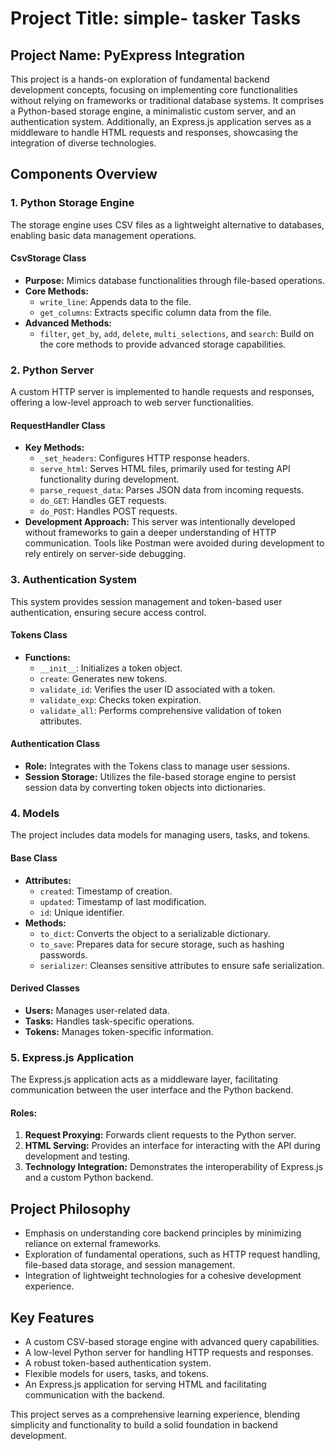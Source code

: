 # Project Title: simple- tasker Tasks

## **Project Name: PyExpress Integration**

This project is a hands-on exploration of fundamental backend development concepts, focusing on implementing core functionalities without relying on frameworks or traditional database systems. It comprises a Python-based storage engine, a minimalistic custom server, and an authentication system. Additionally, an Express.js application serves as a middleware to handle HTML requests and responses, showcasing the integration of diverse technologies.

## **Components Overview**

### **1. Python Storage Engine**
The storage engine uses CSV files as a lightweight alternative to databases, enabling basic data management operations.

#### **CsvStorage Class**
- **Purpose:** Mimics database functionalities through file-based operations.
- **Core Methods:**
  - `write_line`: Appends data to the file.
  - `get_columns`: Extracts specific column data from the file.
- **Advanced Methods:**
  - `filter`, `get_by`, `add`, `delete`, `multi_selections`, and `search`: Build on the core methods to provide advanced storage capabilities.

### **2. Python Server**
A custom HTTP server is implemented to handle requests and responses, offering a low-level approach to web server functionalities.

#### **RequestHandler Class**
- **Key Methods:**
  - `_set_headers`: Configures HTTP response headers.
  - `serve_html`: Serves HTML files, primarily used for testing API functionality during development.
  - `parse_request_data`: Parses JSON data from incoming requests.
  - `do_GET`: Handles GET requests.
  - `do_POST`: Handles POST requests.
- **Development Approach:** This server was intentionally developed without frameworks to gain a deeper understanding of HTTP communication. Tools like Postman were avoided during development to rely entirely on server-side debugging.

### **3. Authentication System**
This system provides session management and token-based user authentication, ensuring secure access control.

#### **Tokens Class**
- **Functions:**
  - `__init__`: Initializes a token object.
  - `create`: Generates new tokens.
  - `validate_id`: Verifies the user ID associated with a token.
  - `validate_exp`: Checks token expiration.
  - `validate_all`: Performs comprehensive validation of token attributes.

#### **Authentication Class**
- **Role:** Integrates with the Tokens class to manage user sessions.
- **Session Storage:** Utilizes the file-based storage engine to persist session data by converting token objects into dictionaries.

### **4. Models**
The project includes data models for managing users, tasks, and tokens.

#### **Base Class**
- **Attributes:**
  - `created`: Timestamp of creation.
  - `updated`: Timestamp of last modification.
  - `id`: Unique identifier.
- **Methods:**
  - `to_dict`: Converts the object to a serializable dictionary.
  - `to_save`: Prepares data for secure storage, such as hashing passwords.
  - `serializer`: Cleanses sensitive attributes to ensure safe serialization.

#### **Derived Classes**
- **Users:** Manages user-related data.
- **Tasks:** Handles task-specific operations.
- **Tokens:** Manages token-specific information.

### **5. Express.js Application**
The Express.js application acts as a middleware layer, facilitating communication between the user interface and the Python backend.

#### **Roles:**
1. **Request Proxying:** Forwards client requests to the Python server.
2. **HTML Serving:** Provides an interface for interacting with the API during development and testing.
3. **Technology Integration:** Demonstrates the interoperability of Express.js and a custom Python backend.

## **Project Philosophy**
- Emphasis on understanding core backend principles by minimizing reliance on external frameworks.
- Exploration of fundamental operations, such as HTTP request handling, file-based data storage, and session management.
- Integration of lightweight technologies for a cohesive development experience.

## **Key Features**
- A custom CSV-based storage engine with advanced query capabilities.
- A low-level Python server for handling HTTP requests and responses.
- A robust token-based authentication system.
- Flexible models for users, tasks, and tokens.
- An Express.js application for serving HTML and facilitating communication with the backend.

This project serves as a comprehensive learning experience, blending simplicity and functionality to build a solid foundation in backend development.
